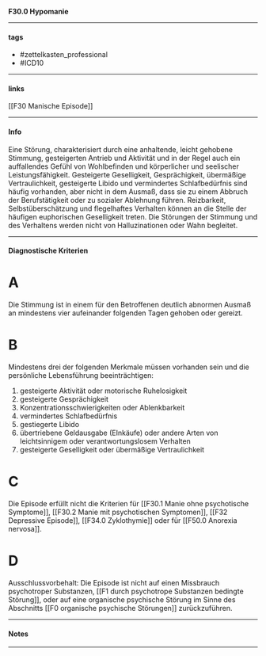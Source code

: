 __F30.0 Hypomanie__

___________________________________________
#### tags

- #zettelkasten_professional
- #ICD10 
___________________________________________
#### links

[[F30 Manische Episode]]

___________________________________________
#### Info
Eine Störung, charakterisiert durch eine anhaltende, leicht gehobene Stimmung, gesteigerten Antrieb und Aktivität und in der Regel auch ein auffallendes Gefühl von Wohlbefinden und körperlicher und seelischer Leistungsfähigkeit. Gesteigerte Geselligkeit, Gesprächigkeit, übermäßige Vertraulichkeit, gesteigerte Libido und vermindertes Schlafbedürfnis sind häufig vorhanden, aber nicht in dem Ausmaß, dass sie zu einem Abbruch der Berufstätigkeit oder zu sozialer Ablehnung führen. Reizbarkeit, Selbstüberschätzung und flegelhaftes Verhalten können an die Stelle der häufigen euphorischen Geselligkeit treten. Die Störungen der Stimmung und des Verhaltens werden nicht von Halluzinationen oder Wahn begleitet.
___________________________________________
#### Diagnostische Kriterien

# A
Die Stimmung ist in einem für den Betroffenen deutlich abnormen Ausmaß an mindestens vier aufeinander folgenden Tagen gehoben oder gereizt.

# B 
Mindestens drei der folgenden Merkmale müssen vorhanden sein und die persönliche Lebensführung beeinträchtigen:
1. gesteigerte Aktivität oder motorische Ruhelosigkeit
2. gesteigerte Gesprächigkeit
3. Konzentrationsschwierigkeiten oder Ablenkbarkeit
4. vermindertes Schlafbedürfnis
5. gestiegerte Libido 
6. übertriebene Geldausgabe (EInkäufe) oder andere Arten von leichtsinnigem oder verantwortungslosem Verhalten
7. gesteigerte Geselligkeit oder übermäßige Vertraulichkeit

# C
Die Episode erfüllt nicht die Kriterien für [[F30.1 Manie ohne psychotische Symptome]], [[F30.2 Manie mit psychotischen Symptomen]], [[F32 Depressive Episode]], [[F34.0 Zyklothymie]] oder für [[F50.0 Anorexia nervosa]].

# D
Ausschlussvorbehalt: Die Episode ist nicht auf einen Missbrauch psychotroper Substanzen, [[F1 durch psychotrope Substanzen bedingte Störung]], oder auf eine organische psychische Störung im Sinne des Abschnitts [[F0 organische psychische Störungen]] zurückzuführen.
___________________________________________
#### Notes

___________________________________________

